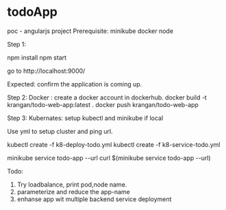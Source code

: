 # todoApp
poc - angularjs project
Prerequisite: 
minikube
docker 
node 

Step 1: 

npm install
npm start

go to http://localhost:9000/ 

Expected: confirm the application is coming up.

Step 2: 
Docker :
create a docker account in dockerhub. 
docker build -t krangan/todo-web-app:latest .
  docker push krangan/todo-web-app


Step 3:
Kubernates: 
setup kubectl and minikube if local

Use yml to setup cluster and ping url. 

kubectl create -f k8-deploy-todo.yml
kubectl create -f k8-service-todo.yml

minikube service todo-app --url
curl $(minikube service todo-app --url)

Todo:
1. Try loadbalance, print pod,node name.
2. parameterize and reduce the app-name
3. enhanse app  wit multiple backend service deployment




